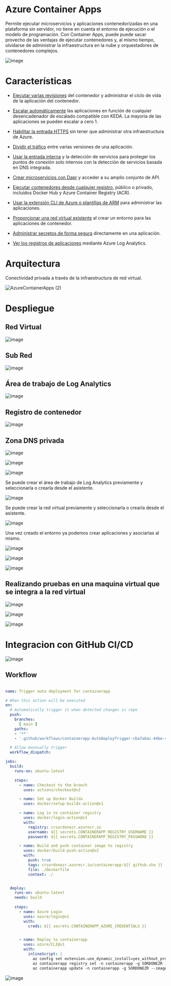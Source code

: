 # Azure Container Apps

Permite ejecutar microservicios y aplicaciones contenedorizadas en una plataforma sin servidor, no tiene en cuenta el entorno de ejecución o el modelo de programación. Con Container Apps, puede puede sacar provecho de las ventajas de ejecutar contenedores y, al mismo tiempo, olvidarse de administrar la infraestructura en la nube y orquestadores de contenedores complejos.

![image](https://user-images.githubusercontent.com/17581842/179627943-0f43598b-e6cb-4fd5-89de-12a155109e50.png)

# Características

- [Ejecutar varias revisiones](https://docs.microsoft.com/es-mx/azure/container-apps/application-lifecycle-management) del contenedor y administrar el ciclo de vida de la aplicación del contenedor.

- [Escalar automáticamente](https://docs.microsoft.com/es-mx/azure/container-apps/scale-app) las aplicaciones en función de cualquier desencadenador de escalado compatible con KEDA. La mayoría de las aplicaciones se pueden escalar a cero 1.

- [Habilitar la entrada HTTPS](https://docs.microsoft.com/es-mx/azure/container-apps/ingress?tabs=bash) sin tener que administrar otra infraestructura de Azure.

- [Dividir el tráfico](https://docs.microsoft.com/es-mx/azure/container-apps/revisions) entre varias versiones de una aplicación.

- [Usar la entrada interna](https://docs.microsoft.com/es-mx/azure/container-apps/connect-apps?tabs=bash) y la detección de servicios para proteger los puntos de conexión solo internos con la detección de servicios basada en DNS integrada.

- [Crear microservicios con Dapr](https://docs.microsoft.com/es-mx/azure/container-apps/microservices) y acceder a su amplio conjunto de API.

- [Ejecutar contenedores desde cualquier registro](https://docs.microsoft.com/es-mx/azure/container-apps/containers), público o privado, incluidos Docker Hub y Azure Container Registry (ACR).

- [Usar la extensión CLI de Azure o plantillas de ARM](https://docs.microsoft.com/es-mx/azure/container-apps/get-started?tabs=bash) para administrar las aplicaciones.

- [Proporcionar una red virtual existente](https://docs.microsoft.com/es-mx/azure/container-apps/vnet-custom?tabs=bash&pivots=azure-portal) al crear un entorno para las aplicaciones de contenedor.

- [Administrar secretos de forma segura](https://docs.microsoft.com/es-mx/azure/container-apps/manage-secrets?tabs=arm-template) directamente en una aplicación.

- [Ver los registros de aplicaciones](https://docs.microsoft.com/es-mx/azure/container-apps/monitor?tabs=bash) mediante Azure Log Analytics.

# Arquitectura

Conectividad privada a través de la infraestructura de red virtual.

![AzureContainerApps (2)](https://user-images.githubusercontent.com/17581842/179628279-0648eb25-5b03-4b47-91aa-a008eb29a0b8.png)



# Despliegue

## Red Virtual

![image](https://user-images.githubusercontent.com/17581842/179633862-5050c6b9-1417-47e8-83a3-52ce20908b7f.png)

## Sub Red

![image](https://user-images.githubusercontent.com/17581842/179634108-c7ea6019-94be-44de-8257-2075d9619bfd.png)

## Área de trabajo de Log Analytics

![image](https://user-images.githubusercontent.com/17581842/179634583-b67886b6-2596-458f-8e30-6ccb6d436f76.png)

## Registro de contenedor

![image](https://user-images.githubusercontent.com/17581842/179634654-47b09896-fa31-489a-9ace-499fa6872621.png)

## Zona DNS privada

![image](https://user-images.githubusercontent.com/17581842/179634763-3c1ecd42-4579-4726-9c27-565a11e2b642.png)

![image](https://user-images.githubusercontent.com/17581842/179634811-6633c767-8dc7-4622-817c-42f55f3c8297.png)


![image](https://user-images.githubusercontent.com/17581842/179631367-fb3e88f7-c308-4cdb-a1d2-70cbb0382570.png)

Se puede crear el área de trabajo de Log Analytics previamente y seleccionarla o crearla desde el asistente.

![image](https://user-images.githubusercontent.com/17581842/179631463-b696ae8b-2f38-4be0-a398-09677652674b.png)

Se puede crear la red virtual previamente y seleccionarla o crearla desde el asistente.

![image](https://user-images.githubusercontent.com/17581842/179631678-809d708b-9d53-4122-8c85-6a90599de7e9.png)

Una vez creado el entorno ya podemos crear aplicaciones y asociarlas al mismo.

![image](https://user-images.githubusercontent.com/17581842/179632290-3d6aca85-fc87-4a6a-bf65-826fbacacfef.png)

![image](https://user-images.githubusercontent.com/17581842/179632459-19626134-6691-4c79-9d55-dc315159527d.png)

![image](https://user-images.githubusercontent.com/17581842/179632587-973202cc-a278-42a9-9b09-0f538a376a5e.png)

## Realizando pruebas en una maquina virtual que se integra a la red virtual

![image](https://user-images.githubusercontent.com/17581842/179635126-f2eb7a3f-8e81-4ffc-9c7f-533c0fb1ed82.png)

![image](https://user-images.githubusercontent.com/17581842/179635013-0b4bc60e-e6ae-4c81-84d6-1c359dfbb512.png)

![image](https://user-images.githubusercontent.com/17581842/179635067-cebd9ab4-8cc4-4a92-b538-197f59aa96aa.png)


# Integracion con GitHub CI/CD

![image](https://user-images.githubusercontent.com/17581842/179635455-36555f56-a2b2-43cc-8796-1106b430c7e3.png)

## Workflow

```yml

name: Trigger auto deployment for containerapp

# When this action will be executed
on:
  # Automatically trigger it when detected changes in repo
  push:
    branches: 
      [ main ]
    paths:
    - '**'
    - '.github/workflows/containerapp-AutoDeployTrigger-cbafa6ac-44be-42d6-bb0f-225327d5c843.yml'

  # Allow mannually trigger 
  workflow_dispatch:      

jobs:
  build:
    runs-on: ubuntu-latest

    steps:
      - name: Checkout to the branch
        uses: actions/checkout@v2

      - name: Set up Docker Buildx
        uses: docker/setup-buildx-action@v1

      - name: Log in to container registry
        uses: docker/login-action@v1
        with:
          registry: crsordonezr.azurecr.io
          username: ${{ secrets.CONTAINERAPP_REGISTRY_USERNAME }}
          password: ${{ secrets.CONTAINERAPP_REGISTRY_PASSWORD }}

      - name: Build and push container image to registry
        uses: docker/build-push-action@v2
        with:
          push: true
          tags: crsordonezr.azurecr.io/containerapp:${{ github.sha }}
          file: ./Dockerfile
          context: ./


  deploy:
    runs-on: ubuntu-latest
    needs: build
    
    steps:
      - name: Azure Login
        uses: azure/login@v1
        with:
          creds: ${{ secrets.CONTAINERAPP_AZURE_CREDENTIALS }}


      - name: Deploy to containerapp
        uses: azure/CLI@v1
        with:
          inlineScript: |
            az config set extension.use_dynamic_install=yes_without_prompt
            az containerapp registry set -n containerapp -g SORDONEZR --server crsordonezr.azurecr.io --username  ${{ secrets.CONTAINERAPP_REGISTRY_USERNAME }} --password ${{ secrets.CONTAINERAPP_REGISTRY_PASSWORD }}
            az containerapp update -n containerapp -g SORDONEZR --image crsordonezr.azurecr.io/containerapp:${{ github.sha }}

```
![image](https://user-images.githubusercontent.com/17581842/179636141-98af181a-59a8-4936-a11a-6060d7449588.png)


